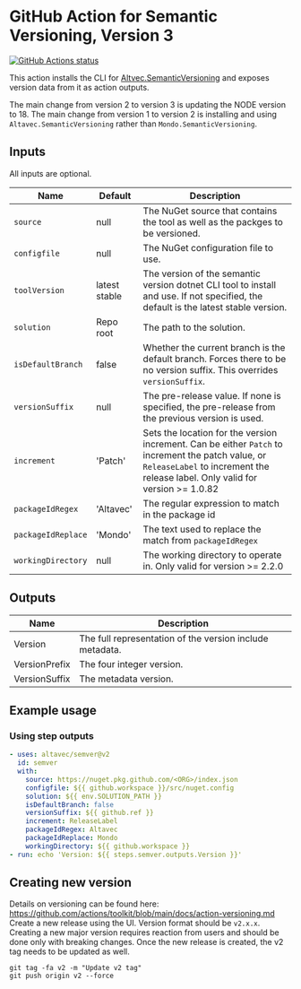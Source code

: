 # GitHub Action for Semantic Versioning, Version 3

[![GitHub Actions status](https://github.com/altavec/semver/workflows/build-test/badge.svg)](https://github.com/altavec/semver/actions)

This action installs the CLI for [Altvec.SemanticVersioning](https://github.com/altavec/SemanticVersioning) and exposes version data from it as action outputs.

The main change from version 2 to version 3 is updating the NODE version to 18.
The main change from version 1 to version 2 is installing and using `Altavec.SemanticVersioning` rather than `Mondo.SemanticVersioning`.

## Inputs

All inputs are optional.

| Name               | Default                | Description                                                  |
| ------------------ | ---------------------- | ------------------------------------------------------------ |
| `source`           | null                   | The NuGet source that contains the tool as well as the packges to be versioned. |
| `configfile`       | null                   | The NuGet configuration file to use. |
| `toolVersion`      | latest stable          | The version of the semantic version dotnet CLI tool to install and use. If not specified, the default is the latest stable version. |
| `solution`         | Repo root              | The path to the solution.                                    |
| `isDefaultBranch`  | false                  | Whether the current branch is the default branch. Forces there to be no version suffix. This overrides `versionSuffix`. |
| `versionSuffix`    | null                   | The pre-release value. If none is specified, the pre-release from the previous version is used. |
| `increment`        | 'Patch'                | Sets the location for the version increment. Can be either `Patch` to increment the patch value, or `ReleaseLabel` to increment the release label. Only valid for version >= 1.0.82 |
| `packageIdRegex`   | 'Altavec'              | The regular expression to match in the package id |
| `packageIdReplace` | 'Mondo'                | The text used to replace the match from `packageIdRegex` |
| `workingDirectory` | null                   | The working directory to operate in. Only valid for version >= 2.2.0 |

## Outputs

| Name          | Description                                              |
| ------------- | -------------------------------------------------------- |
| Version       | The full representation of the version include metadata. |
| VersionPrefix | The four integer version.                                |
| VersionSuffix | The metadata version.                                    |

## Example usage

### Using step outputs

```yaml
- uses: altavec/semver@v2
  id: semver
  with:
    source: https://nuget.pkg.github.com/<ORG>/index.json
    configfile: ${{ github.workspace }}/src/nuget.config
    solution: ${{ env.SOLUTION_PATH }}
    isDefaultBranch: false
    versionSuffix: ${{ github.ref }}
    increment: ReleaseLabel
    packageIdRegex: Altavec
    packageIdReplace: Mondo
    workingDirectory: ${{ github.workspace }}
- run: echo 'Version: ${{ steps.semver.outputs.Version }}'
```


## Creating new version

Details on versioning can be found here: https://github.com/actions/toolkit/blob/main/docs/action-versioning.md
Create a new release using the UI. Version format should be `v2.x.x`. Creating a new major version requires reaction from users and should be done only with breaking changes.
Once the new release is created, the v2 tag needs to be updated as well.
```
git tag -fa v2 -m "Update v2 tag"
git push origin v2 --force
```

